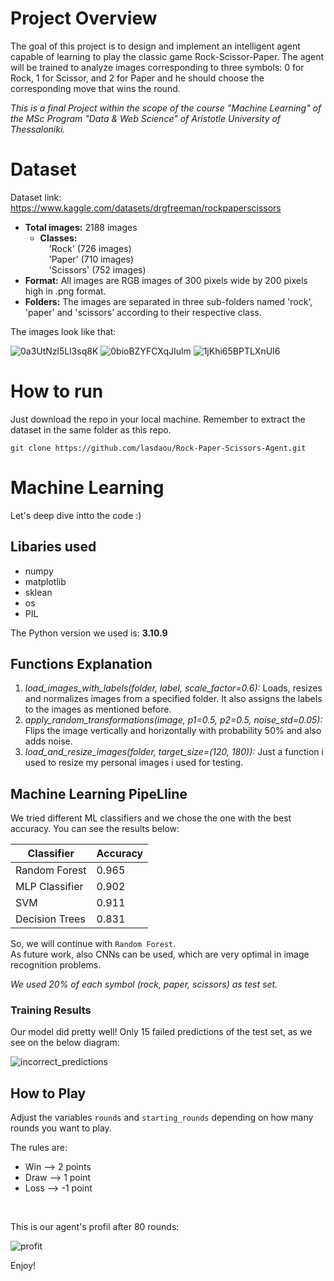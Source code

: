 # Project Overview
The goal of this project is to design and implement an intelligent agent capable of learning to play the classic game Rock-Scissor-Paper. The agent will be trained to analyze images corresponding to three symbols: 0 for Rock, 1 for Scissor, and 2 for Paper and he should choose the corresponding move that wins the round.<br>

*This is a final Project within the scope of the course "Machine Learning" of the MSc Program "Data &amp; Web Science" of Aristotle University of Thessaloniki.*

# Dataset

Dataset link: https://www.kaggle.com/datasets/drgfreeman/rockpaperscissors <br>

* **Total images:** 2188 images
  * **Classes:** <br>
          &emsp;'Rock' (726 images) <br>
          &emsp;'Paper' (710 images) <br>
          &emsp;'Scissors' (752 images) <br>
* **Format:** All images are RGB images of 300 pixels wide by 200 pixels high in .png format.
* **Folders:** The images are separated in three sub-folders named 'rock', 'paper' and 'scissors' according to their respective class.
     

The images look like that:

![0a3UtNzl5Ll3sq8K](https://github.com/lasdaou/Rock-Paper-Scissors-Agent/assets/68003038/7cf0a903-d23b-445d-a009-df30c5749d1a)  ![0bioBZYFCXqJIulm](https://github.com/lasdaou/Rock-Paper-Scissors-Agent/assets/68003038/1ceb41cd-4dfd-47bf-836a-d6546c8f9baf)  ![1jKhi65BPTLXnUI6](https://github.com/lasdaou/Rock-Paper-Scissors-Agent/assets/68003038/c40ba7b4-a317-40c6-9bea-739a188512f4)

# How to run

Just download the repo in your local machine. Remember to extract the dataset in the same folder as this repo.<br>

`git clone https://github.com/lasdaou/Rock-Paper-Scissors-Agent.git`

# Machine Learning
Let's deep dive intto the code :)

## Libaries used

* numpy
* matplotlib
* sklean
* os
* PIL

The Python version we used is: **3.10.9** 

## Functions Explanation

1. *load_images_with_labels(folder, label, scale_factor=0.6):* Loads, resizes and normalizes images from a specified folder. It also assigns the labels to the images as mentioned before.
2. *apply_random_transformations(image, p1=0.5, p2=0.5, noise_std=0.05):* Flips the image vertically and horizontally with probability 50% and also adds noise.
3. *load_and_resize_images(folder, target_size=(120, 180)):* Just a function i used to resize my personal images i used for testing.

## Machine Learning PipeLline

We tried different ML classifiers and we chose the one with the best accuracy. You can see the results below:

| Classifier | Accuracy |
| ---------- | :--------- |
| Random Forest | 0.965 |
| MLP Classifier | 0.902 |
| SVM | 0.911 |
| Decision Trees | 0.831 |

So, we will continue with `Random Forest`. <br>
As future work, also CNNs can be used, which are very optimal in image recognition problems.

*We used 20% of each symbol (rock, paper, scissors) as test set.*

<h3>Training Results</h3>
Our model did pretty well! Only 15 failed predictions of the test set, as we see on the below diagram:

![incorrect_predictions](https://github.com/lasdaou/Rock-Paper-Scissors-Agent/assets/68003038/c8ab88fa-9edd-4a6d-83e3-c91782d7ebab)

## How to Play

Adjust the variables `rounds` and `starting_rounds` depending on how many rounds you want to play.

The rules are:

* Win --> 2 points
* Draw --> 1 point
* Loss --> -1 point
<br>

This is our agent's profil after 80 rounds:

![profit](https://github.com/lasdaou/Rock-Paper-Scissors-Agent/assets/68003038/d6018a91-15c8-4ce3-9ac8-c161ef969df3)




Enjoy!


